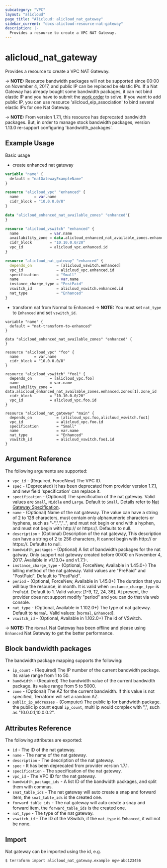 ```yaml
---
subcategory: "VPC"
layout: "alicloud"
page_title: "Alicloud: alicloud_nat_gateway"
sidebar_current: "docs-alicloud-resource-nat-gateway"
description: |-
  Provides a resource to create a VPC NAT Gateway.
---
```


# alicloud\_nat\_gateway

Provides a resource to create a VPC NAT Gateway.


-> **NOTE:** Resource bandwidth packages will not be supported since 00:00 on November 4, 2017, and public IP can be replaced be elastic IPs.
If a Nat Gateway has already bought some bandwidth packages, it can not bind elastic IP and you have to submit the [work order](https://selfservice.console.aliyun.com/ticket/createIndex) to solve.
If you want to add public IP, you can use resource 'alicloud_eip_association' to bind several elastic IPs for one Nat Gateway.

-> **NOTE:** From version 1.7.1, this resource has deprecated bandwidth packages.
But, in order to manage stock bandwidth packages, version 1.13.0 re-support configuring 'bandwidth_packages'.
    

## Example Usage

Basic usage

- create enhanced nat gateway
```terraform
variable "name" {
  default = "natGatewayExampleName"
}

resource "alicloud_vpc" "enhanced" {
  name       = var.name
  cidr_block = "10.0.0.0/8"
}

data "alicloud_enhanced_nat_available_zones" "enhanced"{
}

resource "alicloud_vswitch" "enhanced" {
  name              = var.name
  availability_zone = data.alicloud_enhanced_nat_available_zones.enhanced.zones.0.zone_id
  cidr_block        = "10.10.0.0/20"
  vpc_id            = alicloud_vpc.enhanced.id
}

resource "alicloud_nat_gateway" "enhanced" {
  depends_on           = [alicloud_vswitch.enhanced]
  vpc_id               = alicloud_vpc.enhanced.id
  specification        = "Small"
  name                 = var.name
  instance_charge_type = "PostPaid"
  vswitch_id           = alicloud_vswitch.enhanced.id
  nat_type             = "Enhanced"
}
```

- transform nat from Normal to Enhanced
-> **NOTE:** You must set `nat_type` to `Enhanced` and set `vswitch_id`.
```
variable "name" {
  default = "nat-transform-to-enhanced"
}

data "alicloud_enhanced_nat_available_zones" "enhanced" {
}

resource "alicloud_vpc" "foo" {
  name       = var.name
  cidr_block = "10.0.0.0/8"
}

resource "alicloud_vswitch" "foo1" {
  depends_on        = [alicloud_vpc.foo]
  name              = var.name
  availability_zone = data.alicloud_enhanced_nat_available_zones.enhanced.zones[1].zone_id
  cidr_block        = "10.10.0.0/20"
  vpc_id            = alicloud_vpc.foo.id
}

resource "alicloud_nat_gateway" "main" {
  depends_on           = [alicloud_vpc.foo,alicloud_vswitch.foo1]
  vpc_id               = alicloud_vpc.foo.id
  specification        = "Small"
  name                 = var.name
  nat_type             = "Enhanced"
  vswitch_id           = alicloud_vswitch.foo1.id
}
```

## Argument Reference

The following arguments are supported:

* `vpc_id` - (Required, ForceNew) The VPC ID.
* `spec` - (Deprecated) It has been deprecated from provider version 1.7.1, and new field 'specification' can replace it.
* `specification` - (Optional) The specification of the nat gateway. Valid values are `Small`, `Middle` and `Large`. Default to `Small`. Details refer to [Nat Gateway Specification](https://www.alibabacloud.com/help/doc-detail/42757.htm).
* `name` - (Optional) Name of the nat gateway. The value can have a string of 2 to 128 characters, must contain only alphanumeric characters or hyphens, such as "-",".","_", and must not begin or end with a hyphen, and must not begin with http:// or https://. Defaults to null.
* `description` - (Optional) Description of the nat gateway, This description can have a string of 2 to 256 characters, It cannot begin with http:// or https://. Defaults to null.
* `bandwidth_packages` - (Optional) A list of bandwidth packages for the nat gatway. Only support nat gateway created before 00:00 on November 4, 2017. Available in v1.13.0+ and v1.7.1-.
* `instance_charge_type` - (Optional, ForceNew, Available in 1.45.0+) The billing method of the nat gateway. Valid values are "PrePaid" and "PostPaid". Default to "PostPaid".
* `period` - (Optional, ForceNew, Available in 1.45.0+) The duration that you will buy the resource, in month. It is valid when `instance_charge_type` is `PrePaid`. Default to 1. Valid values: [1-9, 12, 24, 36]. At present, the provider does not support modify "period" and you can do that via web console.
* `nat_type` - (Optional, Available in 1.102.0+) The type of nat gateway. Default to `Normal`. Valid values: [`Normal`, `Enhanced`].
* `vswitch_id` - (Optional, Available in 1.102.0+) The id of VSwitch.

-> **NOTE:** The `Normal` Nat Gateway has been offline and please using `Enhanced` Nat Gateway to get the better performance. 

## Block bandwidth packages
The bandwidth package mapping supports the following:

* `ip_count` - (Required) The IP number of the current bandwidth package. Its value range from 1 to 50.
* `bandwidth` - (Required) The bandwidth value of the current bandwidth package. Its value range from 5 to 5000.
* `zone` - (Optional) The AZ for the current bandwidth. If this value is not specified, Terraform will set a random AZ.
* `public_ip_addresses` - (Computer) The public ip for bandwidth package. the public ip count equal `ip_count`, multi ip would complex with ",", such as "10.0.0.1,10.0.0.2".

## Attributes Reference

The following attributes are exported:

* `id` - The ID of the nat gateway.
* `name` - The name of the nat gateway.
* `description` - The description of the nat gateway.
* `spec` - It has been deprecated from provider version 1.7.1.
* `specification` - The specification of the nat gateway.
* `vpc_id` - The VPC ID for the nat gateway.
* `bandwidth_package_ids` - A list ID of the bandwidth packages, and split them with commas.
* `snat_table_ids` - The nat gateway will auto create a snap and forward item, the `snat_table_ids` is the created one.
* `forward_table_ids` - The nat gateway will auto create a snap and forward item, the `forward_table_ids` is the created one.
* `nat_type` - The type of the nat gateway.
* `vswitch_id` - The ID of the VSwitch, if the `nat_type` is `Enhanced`, it will not be none. 

## Import

Nat gateway can be imported using the id, e.g.

```
$ terraform import alicloud_nat_gateway.example ngw-abc123456
```
